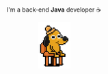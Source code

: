 <p align="center">I'm a back-end <b>Java</b> developer ☕</p>

<p align="center">
  <img src="/images/doge.webp" width="75"/>
</p>
